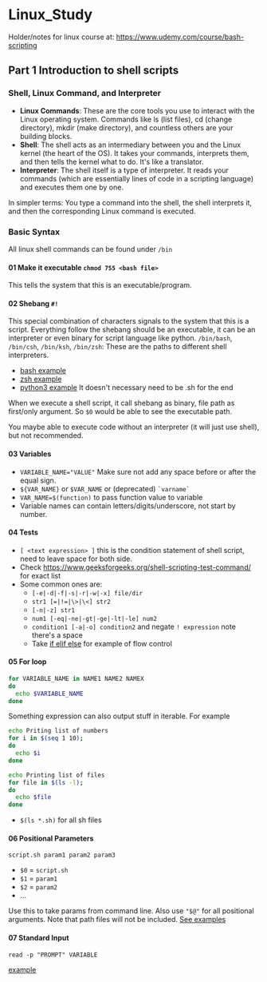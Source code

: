# Linux_Study
Holder/notes for linux course at: https://www.udemy.com/course/bash-scripting

## Part 1 Introduction to shell scripts

### Shell, Linux Command, and Interpreter
- **Linux Commands**: These are the core tools you use to interact with the Linux operating system. Commands like ls (list files), cd (change directory), mkdir (make directory), and countless others are your building blocks.
- **Shell**: The shell acts as an intermediary between you and the Linux kernel (the heart of the OS). It takes your commands, interprets them, and then tells the kernel what to do. It's like a translator.  
- **Interpreter**: The shell itself is a type of interpreter. It reads your commands (which are essentially lines of code in a scripting language) and executes them one by one.  


In simpler terms: You type a command into the shell, the shell interprets it, and then the corresponding Linux command is executed.

### Basic Syntax
All linux shell commands can be found under `/bin`

#### 01 Make it executable `chmod 755 <bash file>`
This tells the system that this is an executable/program.

#### 02 Shebang `#!`
This special combination of characters signals to the system that this is a script. Everything follow the shebang should
be an executable, it can be an interpreter or even binary for script language like python. `/bin/bash`, `/bin/csh`, `/bin/ksh`, `/bin/zsh`: These are the paths to different shell interpreters.
- [bash example](./playground/02%20Basic%20walkthough%20of%20shell%20scripts/01_shebang_bash.sh)
- [zsh example](./playground/02%20Basic%20walkthough%20of%20shell%20scripts/02_shebang_zsh.sh)
- [python3 example](./playground/02%20Basic%20walkthough%20of%20shell%20scripts/03_shebang_python) It doesn't necessary need to be .sh for the end

When we execute a shell script, it call shebang as binary, file path as first/only argument. So `$0` would be able to see the executable path.

You maybe able to execute code without an interpreter (it will just use shell), but not recommended.

#### 03 Variables
- `VARIABLE_NAME="VALUE"` Make sure not add any space before or after the equal sign.
- `${VAR_NAME}` or `$VAR_NAME` or (deprecated) `` `varname` ``
- `VAR_NAME=$(function)` to pass function value to variable
- Variable names can contain letters/digits/underscore, not start by number.

#### 04 Tests
- `[ <text expression> ]` this is the condition statement of shell script, need to leave space for both side.
- Check https://www.geeksforgeeks.org/shell-scripting-test-command/ for exact list
- Some common ones are: 
  - `[-e|-d|-f|-s|-r|-w|-x] file/dir`
  - `str1 [=|!=|\>|\<] str2`
  - `[-n|-z] str1`
  - `num1 [-eq|-ne|-gt|-ge|-lt|-le] num2`
  - `condition1 [-a|-o] condition2` and negate `! expression` note there's a space
  - Take [if elif else](./playground/02%20Basic%20walkthough%20of%20shell%20scripts/05_test_example.sh) for example of flow control

#### 05 For loop
```bash
for VARIABLE_NAME in NAME1 NAME2 NAMEX
do
  echo $VARIABLE_NAME
done
```
Something expression can also output stuff in iterable. For example
```bash
echo Priting list of numbers
for i in $(seq 1 10);
do
  echo $i
done

echo Printing list of files
for file in $(ls -l);
do
  echo $file
done
```
- `$(ls *.sh)` for all sh files

#### 06 Positional Parameters
`script.sh param1 param2 param3`
- `$0` = `script.sh`
- `$1` = `param1`
- `$2` = `param2`
- ...

Use this to take params from command line.
Also use `"$@"` for all positional arguments. Note that path files will not be included. [See examples](./playground/02%20Basic%20walkthough%20of%20shell%20scripts/06_params.sh)

#### 07 Standard Input
`read -p "PROMPT" VARIABLE`

[example](./playground/02%20Basic%20walkthough%20of%20shell%20scripts/07_input_read.sh)